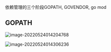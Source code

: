 

依赖管理的三个阶段GOPATH, GOVENDOR, go mod



## GOPATH

![image-20220524014204768](C:\Users\benve\AppData\Roaming\Typora\typora-user-images\image-20220524014204768.png)

![image-20220524014306236](C:\Users\benve\AppData\Roaming\Typora\typora-user-images\image-20220524014306236.png)